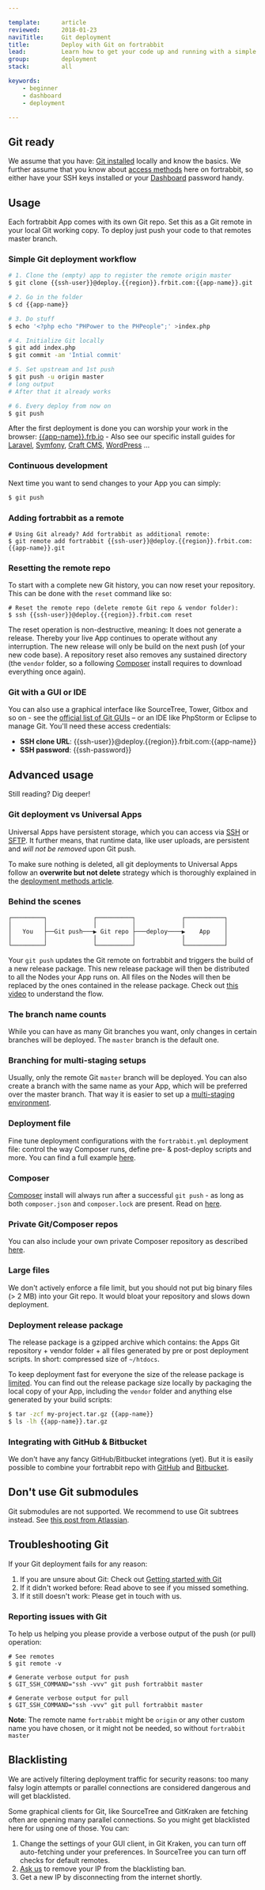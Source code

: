 ```yaml
---

template:      article
reviewed:      2018-01-23
naviTitle:     Git deployment
title:         Deploy with Git on fortrabbit
lead:          Learn how to get your code up and running with a simple git push.
group:         deployment
stack:         all

keywords:
    - beginner
    - dashboard
    - deployment

---
```


## Git ready

We assume that you have: [Git installed](git) locally and know the basics. We further assume that you know about [access methods](/access-methods) here on fortrabbit, so either have your SSH keys installed or your [Dashboard](/dashboard) password handy.

## Usage

Each fortrabbit App comes with its own Git repo. Set this as a Git remote in your local Git working copy. To deploy just push your code to that remotes master branch.

### Simple Git deployment workflow

```bash
# 1. Clone the (empty) app to register the remote origin master
$ git clone {{ssh-user}}@deploy.{{region}}.frbit.com:{{app-name}}.git

# 2. Go in the folder
$ cd {{app-name}}

# 3. Do stuff
$ echo '<?php echo "PHPower to the PHPeople";' >index.php

# 4. Initialize Git locally
$ git add index.php
$ git commit -am 'Intial commit'

# 5. Set upstream and 1st push
$ git push -u origin master
# long output
# After that it already works

# 6. Every deploy from now on
$ git push
```
After the first deployment is done you can worship your work in the browser:
[{{app-name}}.frb.io](https://{{app-name}}.frb.io) - Also see our specific install guides for [Laravel](/install-laravel), [Symfony](/install-symfony), [Craft CMS](/install-craft), [WordPress](/install-wordpress) …

### Continuous development

Next time you want to send changes to your App you can simply:

```bash
$ git push
```






### Adding fortrabbit as a remote

```
# Using Git already? Add fortrabbit as additional remote:
$ git remote add fortrabbit {{ssh-user}}@deploy.{{region}}.frbit.com:{{app-name}}.git
```

### Resetting the remote repo

To start with a complete new Git history, you can now reset your repository. This can be done with the `reset` command like so:

```
# Reset the remote repo (delete remote Git repo & vendor folder):
$ ssh {{ssh-user}}@deploy.{{region}}.frbit.com reset
```


The reset operation is non-destructive, meaning: It does not generate a release. Thereby your live App continues to operate without any interruption. The new release will only be build on the next push (of your new code base). A repository reset also removes any sustained directory (the `vendor` folder, so a following [Composer](composer) install requires to download everything once again).


### Git with a GUI or IDE

You can also use a graphical interface like SourceTree, Tower, Gitbox and so on - see the [official list of Git GUIs](https://git-scm.com/downloads/guis) – or an IDE like PhpStorm or Eclipse to manage Git. You'll need these access credentials:

* **SSH clone URL**: {{ssh-user}}@deploy.{{region}}.frbit.com:{{app-name}}
* **SSH password**: {{ssh-password}}

## Advanced usage

Still reading? Dig deeper!


### Git deployment vs Universal Apps

Universal Apps have persistent storage, which you can access via [SSH](ssh-uni) or [SFTP](sftp-uni). It further means, that runtime data, like user uploads, are persistent and *will not be removed* upon Git push.

To make sure nothing is deleted, all git deployments to Universal Apps follow an **overwrite but not delete** strategy which is thoroughly explained in the [deployment methods article](deployment-methods-uni#toc-git-push-overwrite-but-not-deletes).

### Behind the scenes

```nohighlight
┌─────────┐             ┌──────────┐             ┌───────────┐
│         │             │          │             │           │
│   You   ├──Git push───▶ Git repo ├───deploy────▶    App    │
│         │             │          │             │           │
└─────────┘             └──────────┘             └───────────┘
```

Your `git push` updates the Git remote on fortrabbit and triggers the build of a new release package. This new release package will then be distributed to all the Nodes your App runs on. All files on the Nodes will then be replaced by the ones contained in the release package. Check out [this video](deployment-architecture-video) to understand the flow.


### The branch name counts

While you can have as many Git branches you want, only changes in certain branches will be deployed. The `master` branch is the default one.


### Branching for multi-staging setups

Usually, only the remote Git `master` branch will be deployed. You can also create a branch with the same name as your App, which will be preferred over the master branch. That way it is easier to set up a [multi-staging environment](multi-staging).


### Deployment file

Fine tune deployment configurations with the `fortrabbit.yml` deployment file: control the way Composer runs, define pre- & post-deploy scripts and more. You can find a full example [here](deployment-file-v2).

### Composer

[Composer](composer) install will always run after a successful `git push` - as long as both `composer.json` and `composer.lock` are present. Read on [here](composer).

### Private Git/Composer repos

You can also include your own private Composer repository as described [here](private-composer-repos).

### Large files

We don't actively enforce a file limit, but you should not put big binary files (> 2 MB) into your Git repo. It would bloat your repository and slows down deployment.


### Deployment release package

The release package is a gzipped archive which contains: the Apps Git repository + vendor folder + all files generated by pre or post deployment scripts. In short: compressed size of ``~/htdocs``.

To keep deployment fast for everyone the size of the release package is [limited](http://www.fortrabbit.com/specs#limits). You can find out the release package size locally by packaging the local copy of your App, including the `vendor` folder and anything else generated by your build scripts:

```bash
$ tar -zcf my-project.tar.gz {{app-name}}
$ ls -lh {{app-name}}.tar.gz
```

### Integrating with GitHub & Bitbucket

We don't have any fancy GitHub/Bitbucket integrations (yet). But it is easily possible to combine your fortrabbit repo with [GitHub](github) and [Bitbucket](bitbucket).


## Don't use Git submodules

Git submodules are not supported. We recommend to use Git subtrees instead. See [this post from Atlassian](http://blogs.atlassian.com/2013/05/alternatives-to-git-submodule-git-subtree/).


## Troubleshooting Git

If your Git deployment fails for any reason: 

1. If you are unsure about Git: Check out [Getting started with Git](git)
2. If it didn't worked before: Read above to see if you missed something.
3. If it still doesn't work: Please get in touch with us.

### Reporting issues with Git

To help us helping you please provide a verbose output of the push (or pull) operation:

```
# See remotes
$ git remote -v

# Generate verbose output for push
$ GIT_SSH_COMMAND="ssh -vvv" git push fortrabbit master

# Generate verbose output for pull
$ GIT_SSH_COMMAND="ssh -vvv" git pull fortrabbit master
```

**Note**: The remote name `fortrabbit` might be `origin` or any other custom name you have chosen, or it might not be needed, so without `fortrabbit master`

## Blacklisting

We are actively filtering deployment traffic for security reasons: too many falsy login attempts or parallel connections are considered dangerous and will get blacklisted.

Some graphical clients for Git, like SourceTree and GitKraken are fetching often are opening many parallel connections. So you might get blacklisted here for using one of those. You can: 

1. Change the settings of your GUI client, in Git Kraken, you can turn off auto-fetching under your preferences. In SourceTree you can turn off checks for default remotes.
2. <a href="#asd" onclick="Intercom('showNewMessage', 'I might have been blacklisted, my IP is: __.__.__.__')">Ask us</a> to remove your IP from the blacklisting ban.
3. Get a new IP by disconnecting from the internet shortly.